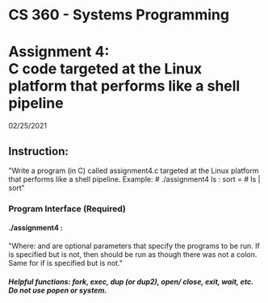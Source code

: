 # CS 360 - Systems Programming

<h1> Assignment 4: <br>C code targeted at the Linux platform that performs like a shell pipeline</h1>

02/25/2021

<h2> Instruction: </h2>

<p>"Write a program (in C) called assignment4.c targeted at the Linux platform that performs like a shell pipeline. Example:
# ./assignment4 ls : sort = # ls | sort"</p>

<h3> Program Interface (Required) </h3>

<h4> ./assignment4 <arg1> : <arg2> </h4>
<p>"Where: <arg1> and <arg2> are optional parameters that specify the programs
to be run. If <arg1> is specified but <arg2> is not, then <arg1> should be
run as though there was not a colon. Same for if <arg2> is specified but
<arg1> is not."</p>
    
<h5> Helpful functions: fork, exec, dup (or dup2), open/ close, exit, wait, etc. <br> Do not use popen or system. </h5>
